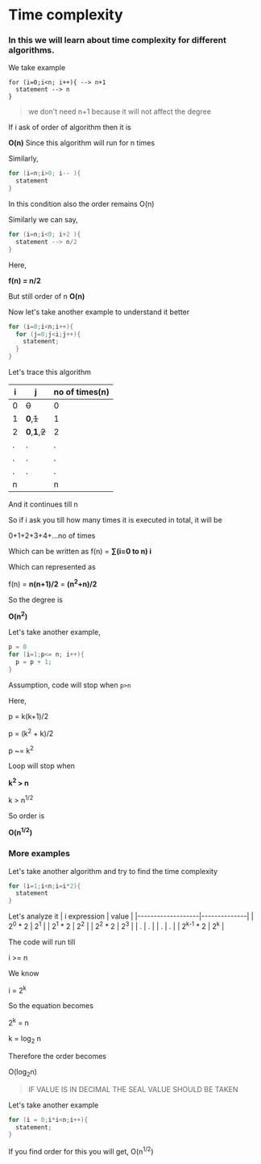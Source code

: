 # Time complexity

### In this we will learn about time complexity for different algorithms.

We take example 
```
for (i=0;i<n; i++){ --> n+1
  statement --> n
}
```

>we don't need n+1 because it will not affect the degree

If i ask of order of algorithm then it is 

**O(n)**
Since this algorithm will run for n times 

Similarly,

```c
for (i=n;i>0; i-- ){
  statement
}
```

In this condition also the order remains 
O(n)

Similarly we can say,

```c
for (i=n;i<0; i+2 ){ 
  statement --> n/2
}
```

Here,

**f(n) = n/2**

But still order of n
**O(n)**

Now let's take another example to understand it better 

```c
for (i=0;i<n;i++){
  for (j=0;j<i;j++){
    statement;
  }
}
```

Let's trace this algorithm

i | j     | no of times(n)
--|-------|------------
0 | ~~0~~     | 0
1 |**0**,~~1~~    | 1
2 |**0**,**1**,~~2~~  | 2
. |.       |.
. |.       |.
. |.       |.
n |        |n

And it continues  till n 

So if i ask you till how many times it is executed in total,
it will be

0+1+2+3+4+...no of times

Which can be written as 
f(n) = **∑(i=0 to n) i**

Which can represented as

f(n) = **n(n+1)/2** = **(n<sup>2</sup>+n)/2**

So the degree is 

**O(n<sup>2</sup>)**


Let's take another example,

```c
p = 0
for (i=1;p<= n; i++){
  p = p + 1;
}
```

Assumption, code will stop when `p>n`

Here,

p = k(k+1)/2

p = (k<sup>2</sup> + k)/2

p ~= k<sup>2</sup>

Loop will stop when 

**k<sup>2</sup> > n**

k > n<sup>1/2</sup>

So order is

**O(n<sup>1/2</sup>)**

### More examples

Let's take another algorithm and try to find the time complexity

```c
for (i=1;i<n;i=i*2){
  statement
} 
```


Let's analyze it 
| i expression      | value        |
|-------------------|--------------|
| 2<sup>0</sup> * 2 | 2<sup>1</sup> |
| 2<sup>1</sup> * 2 | 2<sup>2</sup> |
| 2<sup>2</sup> * 2 | 2<sup>3</sup> |
| .                 | .             |
| .                 | .             |
| 2<sup>k-1</sup> * 2 | 2<sup>k</sup> |


The code will run till 

i >= n

We know 

i = 2<sup>k</sup>

So the equation becomes 

2<sup>k</sup> = n

k = log<sub>2</sub> n

Therefore the order becomes

O(log<sub>2</sub>n)

> IF VALUE IS IN DECIMAL THE SEAL VALUE SHOULD BE TAKEN


Let's take another example

```c
for (i = 0;i*i<n;i++){
  statement;
}
```

If you find order for this you will get,
O(n<sup>1/2</sup>)


